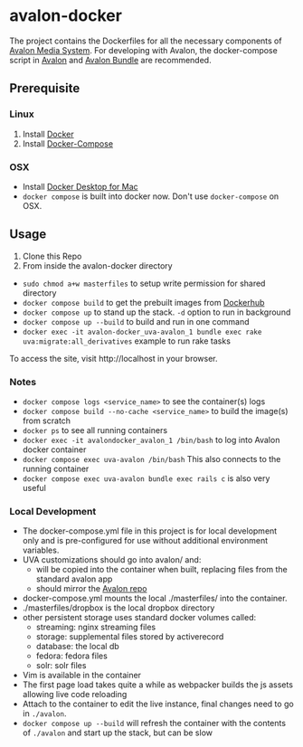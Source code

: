 # avalon-docker
The project contains the Dockerfiles for all the necessary components of [Avalon Media System](http://github.com/avalonmediasystem/avalon). For developing with Avalon, the docker-compose script in [Avalon](http://github.com/avalonmediasystem/avalon) and [Avalon Bundle](http://github.com/samvera-labs/avalon-bundle) are recommended.

## Prerequisite

### Linux
1. Install [Docker](https://docs.docker.com/engine/installation/linux/centos/)
2. Install [Docker-Compose](https://docs.docker.com/compose/install/)

### OSX
* Install [Docker Desktop for Mac](https://docs.docker.com/docker-for-mac/install/)
* `docker compose` is built into docker now. Don't use `docker-compose` on OSX.

## Usage
1. Clone this Repo
3. From inside the avalon-docker directory
  * `sudo chmod a+w masterfiles` to setup write permission for shared directory
  * `docker compose build` to get the prebuilt images from [Dockerhub](dockerhub.com)
  * `docker compose up` to stand up the stack. `-d` option to run in background
  * `docker compose up --build` to build and run in one command
  * `docker exec -it avalon-docker_uva-avalon_1 bundle exec rake uva:migrate:all_derivatives` example to run rake tasks

To access the site, visit http://localhost in your browser.

### Notes
* `docker compose logs <service_name>` to see the container(s) logs
* `docker compose build --no-cache <service_name>` to build the image(s) from scratch
* `docker ps` to see all running containers
* `docker exec -it avalondocker_avalon_1 /bin/bash` to log into Avalon docker container
* `docker compose exec uva-avalon /bin/bash` This also connects to the running container
* `docker compose exec uva-avalon bundle exec rails c` is also very useful

### Local Development
* The docker-compose.yml file in this project is for local development only and is pre-configured for use without additional environment variables.
* UVA customizations should go into avalon/ and:
  * will be copied into the container when built, replacing files from the standard avalon app
  * should mirror the [Avalon repo](https://github.com/avalonmediasystem/avalon)
* docker-compose.yml mounts the local ./masterfiles/  into the container.
* ./masterfiles/dropbox is the local dropbox directory
* other persistent storage uses standard docker volumes called:
  - streaming: nginx streaming files
  - storage: supplemental files stored by activerecord
  - database: the local db
  - fedora: fedora files
  - solr: solr files
* Vim is available in the container
* The first page load takes quite a while as webpacker builds the js assets allowing live code reloading
* Attach to the container to edit the live instance, final changes need to go in `./avalon`.
* `docker compose up --build` will refresh the container with the contents of `./avalon` and start up the stack, but can be slow

